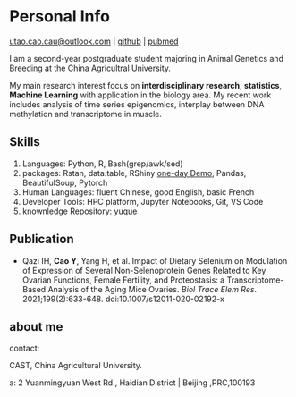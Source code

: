 # Personal Info
utao.cao.cau@outlook.com | [github](https://github.com/utao-cao) | [pubmed](https://pubmed.ncbi.nlm.nih.gov/?term=yutao+cao%5Bfau%5D+china+agricultural+university%5Baffiliation%5D)

I am a second-year postgraduate student majoring in Animal Genetics and Breeding at the China Agricultral University. 

My main research interest focus on **interdisciplinary research**, **statistics**, **Machine Learning** with application in the biology area. My recent work includes analysis of time series epigenomics, interplay between DNA methylation and transcriptome in muscle.

## Skills
1. Languages: Python, R, Bash(grep/awk/sed)
2. packages: Rstan, data.table, RShiny [one-day Demo](https://derekterry.shinyapps.io/dataPresentation/), Pandas, BeautifulSoup, Pytorch
3. Human Languages: fluent Chinese, good English, basic French
4. Developer Tools: HPC platform, Jupyter Notebooks, Git, VS Code
5. knownledge Repository: [yuque](https://www.yuque.com/qinlaodehashiqi/dzpluz)


## Publication 
- Qazi IH, **Cao Y**, Yang H, et al. Impact of Dietary Selenium on Modulation of Expression of Several Non-Selenoprotein Genes Related to Key Ovarian Functions, Female Fertility, and Proteostasis: a Transcriptome-Based Analysis of the Aging Mice Ovaries. _Biol Trace Elem Res_. 2021;199(2):633-648. doi:10.1007/s12011-020-02192-x


## about me

contact: 

CAST, China Agricultural University.

a: 2 Yuanmingyuan West Rd., Haidian District | Beijing ,PRC,100193


